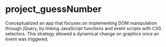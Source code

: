 # project_guessNumber

 Conceptualized an app that focuses on implementing DOM manipulation through jQuery, by linking JavaScript functions and event scripts with CSS selectors. 
 This strategy allowed a dynamical change on graphics once an event was triggered. 
